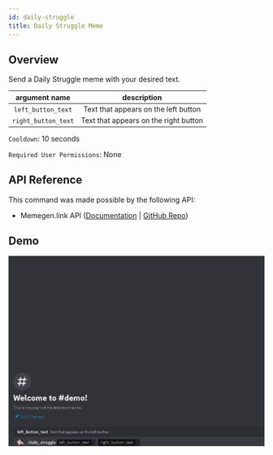 ```yaml
---
id: daily-struggle
title: Daily Struggle Meme
---
```


## Overview

Send a Daily Struggle meme with your desired text.

|    argument name    |              description              |
| :-----------------: | :-----------------------------------: |
| `left_button_text`  | Text that appears on the left button  |
| `right_button_text` | Text that appears on the right button |

`Cooldown`: 10 seconds

`Required User Permissions`: None

## API Reference

This command was made possible by the following API:

- Memegen.link API ([Documentation](https://memegen.link/) | [GitHub Repo](https://github.com/jacebrowning/memegen))

## Demo

![Daily Struggle Meme Command Demo Gif](../../../public/memes/daily-struggle.gif)
